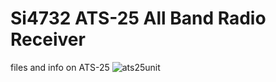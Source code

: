 # Si4732 ATS-25 All Band Radio Receiver
files and info on ATS-25
![ats25unit](https://user-images.githubusercontent.com/44716085/184060688-95c87a59-7b36-4965-9bf2-2a59f784e4cd.png)
